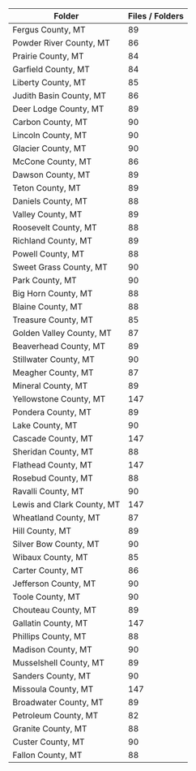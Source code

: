 | Folder                     |   Files / Folders |
|----------------------------|-------------------|
| Fergus County, MT          |                89 |
| Powder River County, MT    |                86 |
| Prairie County, MT         |                84 |
| Garfield County, MT        |                84 |
| Liberty County, MT         |                85 |
| Judith Basin County, MT    |                86 |
| Deer Lodge County, MT      |                89 |
| Carbon County, MT          |                90 |
| Lincoln County, MT         |                90 |
| Glacier County, MT         |                90 |
| McCone County, MT          |                86 |
| Dawson County, MT          |                89 |
| Teton County, MT           |                89 |
| Daniels County, MT         |                88 |
| Valley County, MT          |                89 |
| Roosevelt County, MT       |                88 |
| Richland County, MT        |                89 |
| Powell County, MT          |                88 |
| Sweet Grass County, MT     |                90 |
| Park County, MT            |                90 |
| Big Horn County, MT        |                88 |
| Blaine County, MT          |                88 |
| Treasure County, MT        |                85 |
| Golden Valley County, MT   |                87 |
| Beaverhead County, MT      |                89 |
| Stillwater County, MT      |                90 |
| Meagher County, MT         |                87 |
| Mineral County, MT         |                89 |
| Yellowstone County, MT     |               147 |
| Pondera County, MT         |                89 |
| Lake County, MT            |                90 |
| Cascade County, MT         |               147 |
| Sheridan County, MT        |                88 |
| Flathead County, MT        |               147 |
| Rosebud County, MT         |                88 |
| Ravalli County, MT         |                90 |
| Lewis and Clark County, MT |               147 |
| Wheatland County, MT       |                87 |
| Hill County, MT            |                89 |
| Silver Bow County, MT      |                90 |
| Wibaux County, MT          |                85 |
| Carter County, MT          |                86 |
| Jefferson County, MT       |                90 |
| Toole County, MT           |                90 |
| Chouteau County, MT        |                89 |
| Gallatin County, MT        |               147 |
| Phillips County, MT        |                88 |
| Madison County, MT         |                90 |
| Musselshell County, MT     |                89 |
| Sanders County, MT         |                90 |
| Missoula County, MT        |               147 |
| Broadwater County, MT      |                89 |
| Petroleum County, MT       |                82 |
| Granite County, MT         |                88 |
| Custer County, MT          |                90 |
| Fallon County, MT          |                88 |